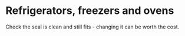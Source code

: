 # Refrigerators, freezers and ovens

Check the seal is clean and still fits - changing it can be worth the cost.